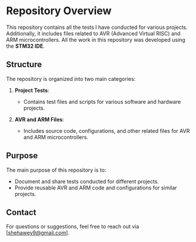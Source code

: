 # Repository Overview

This repository contains all the tests I have conducted for various projects. Additionally, it includes files related to AVR (Advanced Virtual RISC) and ARM microcontrollers. All the work in this repository was developed using the **STM32 IDE**.

## Structure

The repository is organized into two main categories:

1. **Project Tests**:
    - Contains test files and scripts for various software and hardware projects.

2. **AVR and ARM Files**:
    - Includes source code, configurations, and other related files for AVR and ARM microcontrollers.

## Purpose

The main purpose of this repository is to:

- Document and share tests conducted for different projects.
- Provide reusable AVR and ARM code and configurations for similar projects.

## Contact

For questions or suggestions, feel free to reach out via [shehawey9@gmail.com].
